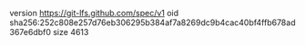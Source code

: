 version https://git-lfs.github.com/spec/v1
oid sha256:252c808e257d76eb306295b384af7a8269dc9b4cac40bf4ffb678ad367e6dbf0
size 4613
